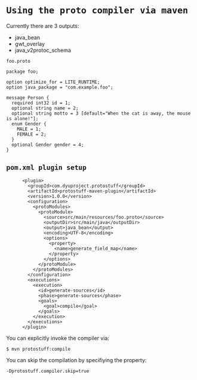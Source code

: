 # `Using the proto compiler via maven ` #

Currently there are 3 outputs:
  * java\_bean
  * gwt\_overlay
  * java\_v2protoc\_schema

`foo.proto`
~~~
package foo;

option optimize_for = LITE_RUNTIME;
option java_package = "com.example.foo";

message Person {
  required int32 id = 1;
  optional string name = 2;
  optional string motto = 3 [default="When the cat is away, the mouse is alone!"];
  enum Gender {
    MALE = 1;
    FEMALE = 2;
  }
  optional Gender gender = 4;
}
~~~

## `pom.xml plugin setup` ##
~~~
      <plugin>
        <groupId>com.dyuproject.protostuff</groupId>
        <artifactId>protostuff-maven-plugin</artifactId>
        <version>1.0.0</version>
        <configuration>
          <protoModules>
            <protoModule>
              <source>src/main/resources/foo.proto</source>
              <outputDir>src/main/java</outputDir>
              <output>java_bean</output>
              <encoding>UTF-8</encoding>
              <options>
                <property>
                  <name>generate_field_map</name>
                </property>
              </options>
            </protoModule>
          </protoModules>
        </configuration>
        <executions>
          <execution>
            <id>generate-sources</id>
            <phase>generate-sources</phase>
            <goals>
              <goal>compile</goal>
            </goals>
          </execution>
        </executions>
      </plugin>

~~~


You can explicitly invoke the compiler via:
~~~
$ mvn protostuff:compile
~~~


You can skip the compilation by specifiying the property:
~~~
-Dprotostuff.compiler.skip=true
~~~

